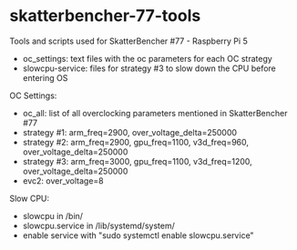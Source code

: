 # skatterbencher-77-tools
Tools and scripts used for SkatterBencher #77 - Raspberry Pi 5

- oc_settings: text files with the oc parameters for each OC strategy
- slowcpu-service: files for strategy #3 to slow down the CPU before entering OS

OC Settings:
- oc_all: list of all overclocking parameters mentioned in SkatterBencher #77
- strategy #1: arm_freq=2900, over_voltage_delta=250000
- strategy #2: arm_freq=2900, gpu_freq=1100, v3d_freq=960, over_voltage_delta=250000
- strategy #3: arm_freq=3000, gpu_freq=1100, v3d_freq=1200, over_voltage_delta=250000
- evc2: over_voltage=8

Slow CPU:
- slowcpu in /bin/
- slowcpu.service in /lib/systemd/system/
- enable service with "sudo systemctl enable slowcpu.service"
